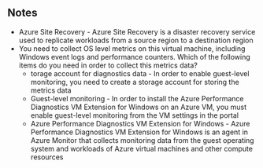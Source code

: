 ## Notes

* Azure Site Recovery - Azure Site Recovery is a disaster recovery service used to replicate workloads from a source region to a destination region
* You need to collect OS level metrics on this virtual machine, including Windows event logs and performance counters. Which of the following items do you need in order to collect this metrics data?
  * torage account for diagnostics data - In order to enable guest-level monitoring, you need to create a storage account for storing the metrics data
  * Guest-level monitoring - In order to install the Azure Performance Diagnostics VM Extension for Windows on an Azure VM, you must enable guest-level monitoring from the VM settings in the portal
  * Azure Performance Diagnostics VM Extension for Windows - Azure Performance Diagnostics VM Extension for Windows is an agent in Azure Monitor that collects monitoring data from the guest operating system and workloads of Azure virtual machines and other compute resources